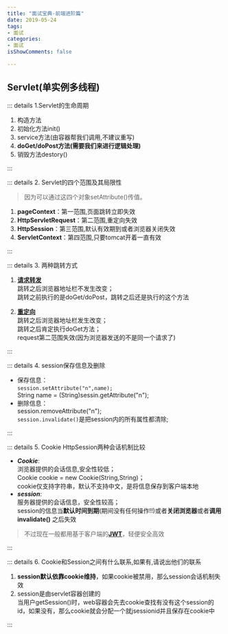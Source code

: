 ```yaml
---
title: "面试宝典-前端进阶篇"
date: 2019-05-24
tags:
- 面试
categories:
- 面试
isShowComments: false

---
```


<Boxx/>


## Servlet(单实例多线程)

::: details 1.Servlet的生命周期

1. 构造方法
2. 初始化方法init()
3. service方法(由容器帮我们调用,不建议重写)
4. **doGet/doPost方法(需要我们来进行逻辑处理)**
5. 销毁方法destory()

:::

::: details 2. Servlet的四个范围及其局限性

> 因为可以通过这四个对象setAttribute()传值。

1. **pageContext**：第一范围,页面跳转立即失效
2. **HttpServletRequest**：第二范围,重定向失效
3. **HttpSession**：第三范围,默认有效期到或者浏览器关闭失效
4. **ServletContext**：第四范围,只要tomcat开着一直有效

:::

::: details 3. 两种跳转方式

1. <u>**请求转发**</u><br/>
   跳转之后浏览器地址栏不发生改变；<br/>
   跳转之前执行的是doGet/doPost，跳转之后还是执行的这个方法

2. **<u>重定向</u>**<br/>
   跳转之后浏览器地址栏发生改变；<br/>
   跳转之后肯定执行doGet方法；<br/>
   request第二范围失效(因为浏览器发送的不是同一个请求了)

:::

::: details 4. session保存信息及删除

- 保存信息：<br/>`session.setAttribute("n",name);`<br/>
  String name = (String)sessin.getAttribute("n");
- 删除信息：<br/>session.removeAttribute("n");<br/>
  `session.invalidate()`是把session内的所有属性都清除;

:::

::: details 5. Cookie HttpSession两种会话机制比较

- ***Cookie***:<br/>
  浏览器提供的会话信息,安全性较低；<br/>
  Cookie cookie = new Cookie(String,String)；<br/>
  cookie仅支持字符串，默认不支持中文，是将信息保存到客户端本地
- ***session***:<br/>
  服务器提供的会话信息，安全性较高；<br/>
  session的信息当**默认时间到期**(期间没有任何操作!!)或者**关闭浏览器**或者**调用invalidate()** 之后失效

> 不过现在一般都用基于客户端的[<u>**JWT**</u>]( https://jwt.io/ )，轻便安全高效

:::

::: details 6. Cookie和Session之间有什么联系,如果有,请说出他们的联系

1. **session默认依靠cookie维持**，如果cookie被禁用，那么session会话机制失效
2. session是由servlet容器创建的<br/>
   当用户getSession()时，web容器会先去cookie查找有没有这个session的id，如果没有，那么cookie就会分配一个就jsessionid并且保存在cookie中

:::